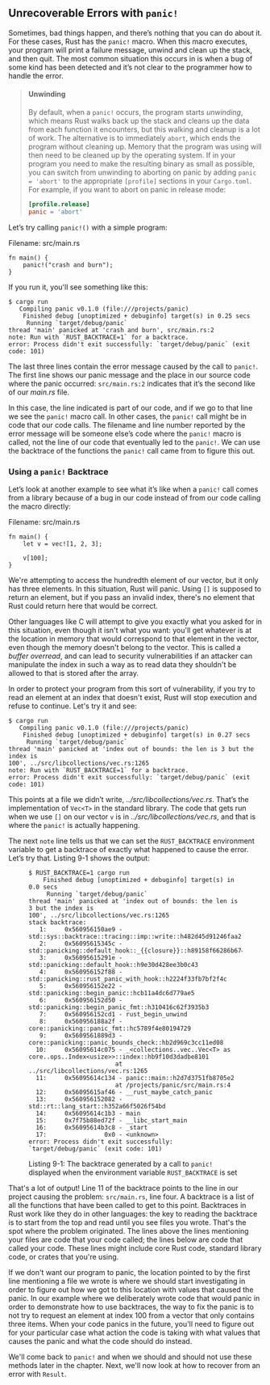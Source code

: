 ## Unrecoverable Errors with `panic!`

Sometimes, bad things happen, and there’s nothing that you can do about it. For
these cases, Rust has the `panic!` macro. When this macro executes, your
program will print a failure message, unwind and clean up the stack, and then
quit. The most common situation this occurs in is when a bug of some kind has
been detected and it’s not clear to the programmer how to handle the error.

<!-- PROD: START BOX -->

> #### Unwinding
> By default, when a `panic!` occurs, the program starts
> *unwinding*, which means Rust walks back up the stack and cleans up the data
> from each function it encounters, but this walking and cleanup is a lot of
> work. The alternative is to immediately `abort`, which ends the program
> without cleaning up. Memory that the program was using will then need to be
> cleaned up by the operating system. If in your program you need to make
> the resulting binary as small as possible, you can switch from unwinding to
> aborting on panic by adding `panic = 'abort'` to the appropriate `[profile]`
> sections in your `Cargo.toml`. For example, if you want to abort on panic in
> release mode:
>
> ```toml
> [profile.release]
> panic = 'abort'
> ```

<!-- PROD: END BOX -->

Let’s try calling `panic!()` with a simple program:

<span class="filename">Filename: src/main.rs</span>

```rust,should_panic
fn main() {
    panic!("crash and burn");
}
```

If you run it, you'll see something like this:

```text
$ cargo run
   Compiling panic v0.1.0 (file:///projects/panic)
    Finished debug [unoptimized + debuginfo] target(s) in 0.25 secs
     Running `target/debug/panic`
thread 'main' panicked at 'crash and burn', src/main.rs:2
note: Run with `RUST_BACKTRACE=1` for a backtrace.
error: Process didn't exit successfully: `target/debug/panic` (exit code: 101)
```

The last three lines contain the error message caused by the call to `panic!`.
The first line shows our panic message and the place in our source code where
the panic occurred: `src/main.rs:2` indicates that it’s the second like of our
*main.rs* file.

In this case, the line indicated is part of our code, and if we go to that line
we see the `panic!` macro call. In other cases, the `panic!` call might be in
code that our code calls. The filename and line number reported by the error
message will be someone else’s code where the `panic!` macro is called, not the
line of our code that eventually led to the `panic!`. We can use the backtrace
of the functions the `panic!` call came from to figure this out.

### Using a `panic!` Backtrace

Let’s look at another example to see what it’s like when a `panic!` call comes
from a library because of a bug in our code instead of from our code calling
the macro directly:

<span class="filename">Filename: src/main.rs</span>

```rust,should_panic
fn main() {
    let v = vec![1, 2, 3];

    v[100];
}
```

We're attempting to access the hundredth element of our vector, but it only has
three elements. In this situation, Rust will panic. Using `[]` is supposed to
return an element, but if you pass an invalid index, there's no element that
Rust could return here that would be correct.

Other languages like C will attempt to give you exactly what you asked for in
this situation, even though it isn't what you want: you'll get whatever is at
the location in memory that would correspond to that element in the vector,
even though the memory doesn't belong to the vector. This is called a *buffer
overread*, and can lead to security vulnerabilities if an attacker can
manipulate the index in such a way as to read data they shouldn't be allowed to
that is stored after the array.

In order to protect your program from this sort of vulnerability, if you try to
read an element at an index that doesn't exist, Rust will stop execution and
refuse to continue. Let's try it and see:

```text
$ cargo run
   Compiling panic v0.1.0 (file:///projects/panic)
    Finished debug [unoptimized + debuginfo] target(s) in 0.27 secs
     Running `target/debug/panic`
thread 'main' panicked at 'index out of bounds: the len is 3 but the index is
100', ../src/libcollections/vec.rs:1265
note: Run with `RUST_BACKTRACE=1` for a backtrace.
error: Process didn't exit successfully: `target/debug/panic` (exit code: 101)
```

This points at a file we didn’t write, *../src/libcollections/vec.rs*. That’s
the implementation of `Vec<T>` in the standard library. The code that gets run
when we use `[]` on our vector `v` is in *../src/libcollections/vec.rs*, and
that is where the `panic!` is actually happening.

The next `note` line tells us that we can set the `RUST_BACKTRACE` environment
variable to get a backtrace of exactly what happened to cause the error. Let’s
try that. Listing 9-1 shows the output:

<figure>

```text
$ RUST_BACKTRACE=1 cargo run
    Finished debug [unoptimized + debuginfo] target(s) in 0.0 secs
     Running `target/debug/panic`
thread 'main' panicked at 'index out of bounds: the len is 3 but the index is
100', ../src/libcollections/vec.rs:1265
stack backtrace:
   1:     0x560956150ae9 -
std::sys::backtrace::tracing::imp::write::h482d45d91246faa2
   2:     0x56095615345c -
std::panicking::default_hook::_{{closure}}::h89158f66286b674e
   3:     0x56095615291e - std::panicking::default_hook::h9e30d428ee3b0c43
   4:     0x560956152f88 -
std::panicking::rust_panic_with_hook::h2224f33fb7bf2f4c
   5:     0x560956152e22 - std::panicking::begin_panic::hcb11a4dc6d779ae5
   6:     0x560956152d50 - std::panicking::begin_panic_fmt::h310416c62f3935b3
   7:     0x560956152cd1 - rust_begin_unwind
   8:     0x560956188a2f - core::panicking::panic_fmt::hc5789f4e80194729
   9:     0x5609561889d3 -
core::panicking::panic_bounds_check::hb2d969c3cc11ed08
  10:     0x56095614c075 - _<collections..vec..Vec<T> as
core..ops..Index<usize>>::index::hb9f10d3dadbe8101
                        at ../src/libcollections/vec.rs:1265
  11:     0x56095614c134 - panic::main::h2d7d3751fb8705e2
                        at /projects/panic/src/main.rs:4
  12:     0x56095615af46 - __rust_maybe_catch_panic
  13:     0x560956152082 - std::rt::lang_start::h352a66f5026f54bd
  14:     0x56095614c1b3 - main
  15:     0x7f75b88ed72f - __libc_start_main
  16:     0x56095614b3c8 - _start
  17:                0x0 - <unknown>
error: Process didn't exit successfully: `target/debug/panic` (exit code: 101)
```

<figcaption>

Listing 9-1: The backtrace generated by a call to `panic!` displayed when
the environment variable `RUST_BACKTRACE` is set

</figcaption>
</figure>

That's a lot of output! Line 11 of the backtrace points to the line in our
project causing the problem: `src/main.rs`, line four. A backtrace is a list of
all the functions that have been called to get to this point. Backtraces in
Rust work like they do in other languages: the key to reading the backtrace is
to start from the top and read until you see files you wrote. That's the spot
where the problem originated. The lines above the lines mentioning your files
are code that your code called; the lines below are code that called your code.
These lines might include core Rust code, standard library code, or crates that
you're using.

If we don't want our program to panic, the location pointed to by the first
line mentioning a file we wrote is where we should start investigating in order
to figure out how we got to this location with values that caused the panic. In
our example where we deliberately wrote code that would panic in order to
demonstrate how to use backtraces, the way to fix the panic is to not try to
request an element at index 100 from a vector that only contains three items.
When your code panics in the future, you'll need to figure out for your
particular case what action the code is taking with what values that causes the
panic and what the code should do instead.

We'll come back to `panic!` and when we should and should not use these methods
later in the chapter. Next, we'll now look at how to recover from an error with
`Result`.
